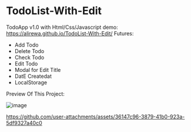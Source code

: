 # TodoList-With-Edit

TodoApp v1.0 with Html/Css/Javascript
demo: https://alirewa.github.io/TodoList-With-Edit/
Futures:
- Add Todo
- Delete Todo
- Check Todo
- Edit Todo
- Modal for Edit Title
- DatE Createdat
- LocalStorage

Preview Of This Project:

![image](https://github.com/user-attachments/assets/a440d38a-a84e-485a-8f57-0d1dd467abbc)


https://github.com/user-attachments/assets/36147c96-3879-41b0-923a-5df9327a40c0


